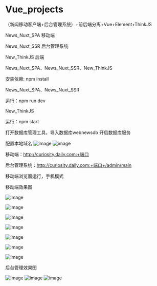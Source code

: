 # Vue_projects
（新闻移动客户端+后台管理系统）+前后端分离+Vue+Element+ThinkJS

News_Nuxt_SPA  移动端

News_Nuxt_SSR  后台管理系统

New_ThinkJS   后端

News_Nuxt_SPA、News_Nuxt_SSR、New_ThinkJS

安装依赖: npm install

News_Nuxt_SPA、News_Nuxt_SSR 

运行：npm run dev

New_ThinkJS

运行：npm start

打开数据库管理工具，导入数据库webnewsdb 开启数据库服务

配置本地域名
![image](https://user-images.githubusercontent.com/75324169/109649748-4bfbbf80-7b97-11eb-8aab-0b1d4d47584e.png)
![image](https://user-images.githubusercontent.com/75324169/109649906-79486d80-7b97-11eb-810d-ea999245e6db.png)


移动端：http://curiosity.daily.com:+端口

后台管理系统：http://curiosity.daily.com:+端口+/admin/main


移动端浏览器运行，手机模式

移动端效果图

![image](https://user-images.githubusercontent.com/75324169/109647656-83b53800-7b94-11eb-9b87-3a41174eb48e.png)

![image](https://user-images.githubusercontent.com/75324169/109647707-97f93500-7b94-11eb-8c5f-5093a2c201df.png)

![image](https://user-images.githubusercontent.com/75324169/109647772-af382280-7b94-11eb-83e0-5b9fc2dae01c.png)

![image](https://user-images.githubusercontent.com/75324169/109647887-d7c01c80-7b94-11eb-9652-be21bf135979.png)

![image](https://user-images.githubusercontent.com/75324169/109647941-f0c8cd80-7b94-11eb-8051-c26e7105519e.png)

![image](https://user-images.githubusercontent.com/75324169/109648067-1a81f480-7b95-11eb-9cb9-c113ef40ef8f.png)

![image](https://user-images.githubusercontent.com/75324169/109648319-72206000-7b95-11eb-8fe9-0593ac0739a7.png)

后台管理效果图

![image](https://user-images.githubusercontent.com/75324169/109648951-35089d80-7b96-11eb-82d9-06a31aa3f330.png)
![image](https://user-images.githubusercontent.com/75324169/109649205-8ca70900-7b96-11eb-9d95-2bc6585a8c63.png)
![image](https://user-images.githubusercontent.com/75324169/109649277-a5afba00-7b96-11eb-932a-d983fe94b74b.png)





